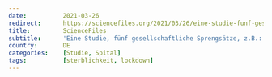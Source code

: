 ```yaml
---
date:          2021-03-26
redirect:      https://sciencefiles.org/2021/03/26/eine-studie-funf-gesellschaftliche-sprengsatze-z-b-krankenhausaufenthalt-organtransplantation-erhohen-covid-19-sterberisiko-erheblich/
title:         ScienceFiles
subtitle:      'Eine Studie, fünf gesellschaftliche Sprengsätze, z.B.: Krankenhausaufenthalt, Organtransplantation erhöhen COVID-19-Sterberisiko erheblich'
country:       DE
categories:    [Studie, Spital]
tags:          [sterblichkeit, lockdown]
---
```


